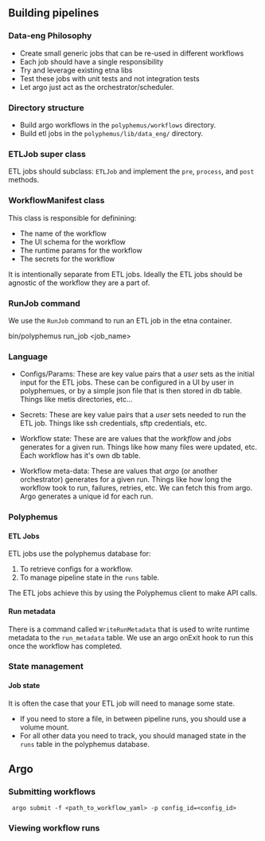 ## Building pipelines 

### Data-eng Philosophy

- Create small generic jobs that can be re-used in different workflows 
- Each job should have a single responsibility
- Try and leverage existing etna libs
- Test these jobs with unit tests and not integration tests
- Let argo just act as the orchestrator/scheduler. 

### Directory structure 

- Build argo workflows in the `polyphemus/workflows` directory.
- Build etl jobs in the `polyphemus/lib/data_eng/` directory.

### ETLJob super class

ETL jobs should subclass: `ETLJob` and implement the `pre`, `process`, and `post` methods.

### WorkflowManifest class

This class is responsible for definining:

- The name of the workflow
- The UI schema for the workflow
- The runtime params for the workflow
- The secrets for the workflow

It is intentionally separate from ETL jobs. Ideally the ETL jobs should be agnostic of the workflow they are a part of.


### RunJob command

We use the `RunJob` command to run an ETL job in the etna container.

bin/polyphemus run_job <workflow> <job_name> <other args>

### Language 

- Configs/Params: These are key value pairs that a *user* sets as the initial input for the ETL jobs. These can be configured in a UI by user in polyphemues, or by a simple json file that is then stored in db table. Things like metis directories, etc...

- Secrets: These are key value pairs that a *user* sets needed to run the ETL job. Things like ssh credentials, sftp credentials, etc.

- Workflow state: These are are values that the *workflow* and *jobs* generates for a given run. Things like how many files were updated, etc. Each workflow has it's own db table.

- Workflow meta-data: These are values that *argo* (or another orchestrator) generates for a given run. Things like how long the workflow took to run, failures, retries, etc. We can fetch this from argo. Argo generates a unique id for each run. 

### Polyphemus

#### ETL Jobs

ETL jobs use the polyphemus database for:

1. To retrieve configs for a workflow.
2. To manage pipeline state in the `runs` table.

The ETL jobs achieve this by using the Polyphemus client to make API calls.

#### Run metadata

There is a command called `WriteRunMetadata` that is used to write runtime metadata to the `run_metadata` table.
We use an argo onExit hook to run this once the workflow has completed.

### State management

#### Job state

It is often the case that your ETL job will need to manage some state. 
- If you need to store a file, in between pipeline runs, you should use a volume mount.
- For all other data you need to track, you should managed state in the `runs` table in the polyphemus database.

## Argo

### Submitting workflows

``` argo submit -f <path_to_workflow_yaml> -p config_id=<config_id>```

### Viewing workflow runs
